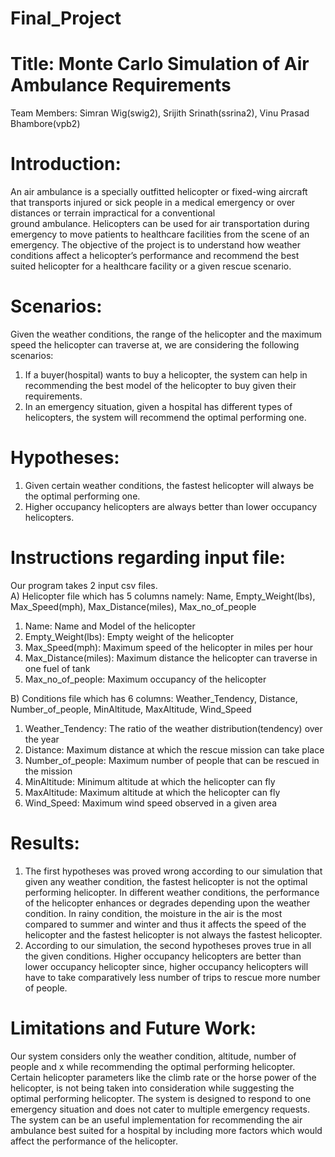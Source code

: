 # Final_Project
# Title: Monte Carlo Simulation of Air Ambulance Requirements

Team Members:
Simran Wig(swig2), Srijith Srinath(ssrina2), Vinu Prasad Bhambore(vpb2)

# Introduction:
An air ambulance is a specially outfitted helicopter or fixed-wing aircraft that transports injured or sick people in a medical emergency or over distances or terrain impractical for a conventional ground ambulance. Helicopters can be used for air transportation during emergency to move patients to healthcare facilities from the scene of an emergency. The objective of the project is to understand how weather conditions affect a helicopter’s performance and recommend the best suited helicopter for a healthcare facility or a given rescue scenario. 

# Scenarios:
Given the weather conditions, the range of the helicopter and the maximum speed the helicopter can traverse at, we are considering the following scenarios:
1. If a buyer(hospital) wants to buy a helicopter, the system can help in recommending the best model of the helicopter to buy given their requirements.
2. In an emergency situation, given a hospital has different types of helicopters, the system will recommend the optimal performing one.

# Hypotheses:
1. Given certain weather conditions, the fastest helicopter will always be the optimal performing one.
2. Higher occupancy helicopters are always better than lower occupancy helicopters.

# Instructions regarding input file:
Our program takes 2 input csv files.  
A) Helicopter file which has 5 columns namely: Name, Empty_Weight(lbs), Max_Speed(mph), Max_Distance(miles), Max_no_of_people
1. Name: Name and Model of the helicopter
2. Empty_Weight(lbs): Empty weight of the helicopter
3. Max_Speed(mph): Maximum speed of the helicopter in miles per hour
4. Max_Distance(miles): Maximum distance the helicopter can traverse in one fuel of tank
5. Max_no_of_people: Maximum occupancy of the helicopter

B) Conditions file which has 6 columns: Weather_Tendency, Distance, Number_of_people, MinAltitude, MaxAltitude, Wind_Speed
1. Weather_Tendency: The ratio of the weather distribution(tendency) over the year
2. Distance: Maximum distance at which the rescue mission can take place
3. Number_of_people: Maximum number of people that can be rescued in the mission
4. MinAltitude: Minimum altitude at which the helicopter can fly
5. MaxAltitude: Maximum altitude at which the helicopter can fly
6. Wind_Speed: Maximum wind speed observed in a given area

# Results:
1. The first hypotheses was proved wrong according to our simulation that given any weather condition, the fastest helicopter is not the optimal performing helicopter. In different weather conditions, the performance of the helicopter enhances or degrades depending upon the weather condition. In rainy condition, the moisture in the air is the most compared to summer and winter and thus it affects the speed of the helicopter and the fastest helicopter is not always the fastest helicopter.
2. According to our simulation, the second hypotheses proves true in all the given conditions. Higher occupancy helicopters are better than lower occupancy helicopter since, higher occupancy helicopters will have to take comparatively less number of trips to rescue more number of people.


# Limitations and Future Work:
Our system considers only the weather condition, altitude, number of people and x while recommending the optimal performing helicopter.
Certain helicopter parameters like the climb rate or the horse power of the helicopter, is not being taken into consideration while suggesting the optimal performing helicopter.
The system is designed to respond to one emergency situation and does not cater to multiple emergency requests.
The system can be an useful implementation for recommending the air ambulance best suited for a hospital by including more factors which would affect the performance of the helicopter.
